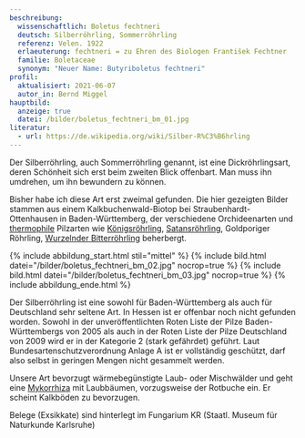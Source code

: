 ```yaml
---
beschreibung:
  wissenschaftlich: Boletus fechtneri
  deutsch: Silberröhrling, Sommerröhrling
  referenz: Velen. 1922
  erlaeuterung: fechtneri = zu Ehren des Biologen František Fechtner
  familie: Boletaceae
  synonym: "Neuer Name: Butyriboletus fechtneri"
profil:
  aktualisiert: 2021-06-07
  autor_in: Bernd Miggel
hauptbild:
  anzeige: true
  datei: /bilder/boletus_fechtneri_bm_01.jpg
literatur:
  - url: https://de.wikipedia.org/wiki/Silber-R%C3%B6hrling
---
```

Der Silberröhrling, auch Sommerröhrling genannt, ist eine Dickröhrlingsart, deren Schönheit sich erst beim zweiten Blick offenbart. Man muss ihn umdrehen, um ihn bewundern zu können.

Bisher habe ich diese Art erst zweimal gefunden. Die hier gezeigten Bilder stammen aus einem Kalkbuchenwald-Biotop bei Straubenhardt-Ottenhausen in Baden-Württemberg, der verschiedene Orchideenarten und [thermophile](thermophil "Glossar") Pilzarten wie [Königsröhrling](/pilze/boletus-regius-königsröhrling), [Satansröhrling](/pilze/boletus-satanas-satansröhrling), Goldporiger Röhrling, [Wurzelnder Bitterröhrling](/pilze/boletus-radicans-wurzelnder-bitterröhrling) beherbergt.

{% include abbildung_start.html stil="mittel" %}
{% include bild.html datei="/bilder/boletus_fechtneri_bm_02.jpg" nocrop=true %}
{% include bild.html datei="/bilder/boletus_fechtneri_bm_03.jpg" nocrop=true %}
{% include abbildung_ende.html %}

Der Silberröhrling ist eine sowohl für Baden-Württemberg als auch für Deutschland sehr seltene Art. In Hessen ist er offenbar noch nicht gefunden worden. Sowohl in der unveröffentlichten Roten Liste der Pilze Baden-Württembergs von 2005 als auch in der Roten Liste der Pilze Deutschland von 2009 wird er in der Kategorie 2 (stark gefährdet) geführt. Laut Bundesartenschutzverordnung Anlage A ist er vollständig geschützt, darf also selbst in geringen Mengen nicht gesammelt werden. 

Unsere Art bevorzugt wärmebegünstigte Laub- oder Mischwälder und geht eine [Mykorrhiza](Mykorrhiza "Glossar") mit Laubbäumen, vorzugsweise der Rotbuche ein. Er scheint Kalkböden zu bevorzugen.

Belege (Exsikkate) sind hinterlegt im Fungarium KR (Staatl. Museum für Naturkunde Karlsruhe)